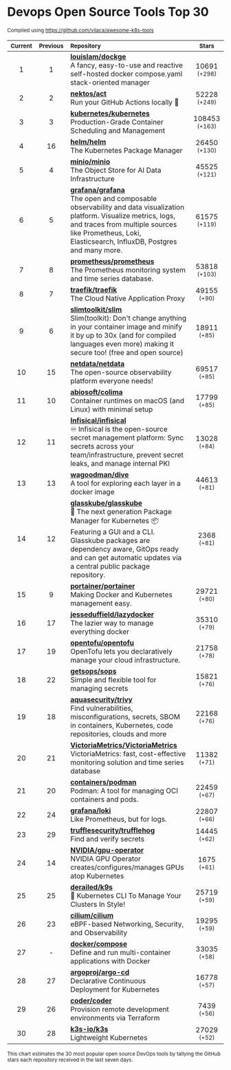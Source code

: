 # Devops Open Source Tools Top 30
<sup>Compiled using https://github.com/vilaca/awesome-k8s-tools</sup>
<div align="center">

|<sub>Current</sub>|<sub>Previous</sub>|<sub>Repository</sub>|<sub>Stars</sub>|
|:---:|:---:|:---|:---:|
|1|1|[**louislam/dockge**](https://github.com/louislam/dockge)<br/>A fancy, easy-to-use and reactive self-hosted docker compose.yaml stack-oriented manager|10691 <sup>(+298)</sup>|
|2|2|[**nektos/act**](https://github.com/nektos/act)<br/>Run your GitHub Actions locally 🚀|52228 <sup>(+249)</sup>|
|3|3|[**kubernetes/kubernetes**](https://github.com/kubernetes/kubernetes)<br/>Production-Grade Container Scheduling and Management|108453 <sup>(+163)</sup>|
|4|16|[**helm/helm**](https://github.com/helm/helm)<br/>The Kubernetes Package Manager|26450 <sup>(+130)</sup>|
|5|4|[**minio/minio**](https://github.com/minio/minio)<br/>The Object Store for AI Data Infrastructure|45525 <sup>(+121)</sup>|
|6|5|[**grafana/grafana**](https://github.com/grafana/grafana)<br/>The open and composable observability and data visualization platform. Visualize metrics, logs, and traces from multiple sources like Prometheus, Loki, Elasticsearch, InfluxDB, Postgres and many more. |61575 <sup>(+119)</sup>|
|7|8|[**prometheus/prometheus**](https://github.com/prometheus/prometheus)<br/>The Prometheus monitoring system and time series database.|53818 <sup>(+103)</sup>|
|8|7|[**traefik/traefik**](https://github.com/traefik/traefik)<br/>The Cloud Native Application Proxy|49155 <sup>(+90)</sup>|
|9|6|[**slimtoolkit/slim**](https://github.com/slimtoolkit/slim)<br/>Slim(toolkit): Don't change anything in your container image and minify it by up to 30x (and for compiled languages even more) making it secure too! (free and open source)|18911 <sup>(+85)</sup>|
|10|15|[**netdata/netdata**](https://github.com/netdata/netdata)<br/>The open-source observability platform everyone needs!|69517 <sup>(+85)</sup>|
|11|10|[**abiosoft/colima**](https://github.com/abiosoft/colima)<br/>Container runtimes on macOS (and Linux) with minimal setup|17799 <sup>(+85)</sup>|
|12|11|[**Infisical/infisical**](https://github.com/Infisical/infisical)<br/>♾ Infisical is the open-source secret management platform: Sync secrets across your team/infrastructure, prevent secret leaks, and manage internal PKI|13028 <sup>(+84)</sup>|
|13|13|[**wagoodman/dive**](https://github.com/wagoodman/dive)<br/>A tool for exploring each layer in a docker image|44613 <sup>(+81)</sup>|
|14|12|[**glasskube/glasskube**](https://github.com/glasskube/glasskube)<br/>🧊 The next generation Package Manager for Kubernetes 📦 Featuring a GUI and a CLI. Glasskube packages are dependency aware, GitOps ready and can get automatic updates via a central public package repository.|2368 <sup>(+81)</sup>|
|15|9|[**portainer/portainer**](https://github.com/portainer/portainer)<br/>Making Docker and Kubernetes management easy.|29721 <sup>(+80)</sup>|
|16|17|[**jesseduffield/lazydocker**](https://github.com/jesseduffield/lazydocker)<br/>The lazier way to manage everything docker|35310 <sup>(+79)</sup>|
|17|19|[**opentofu/opentofu**](https://github.com/opentofu/opentofu)<br/>OpenTofu lets you declaratively manage your cloud infrastructure.|21758 <sup>(+78)</sup>|
|18|22|[**getsops/sops**](https://github.com/getsops/sops)<br/>Simple and flexible tool for managing secrets|15821 <sup>(+76)</sup>|
|19|18|[**aquasecurity/trivy**](https://github.com/aquasecurity/trivy)<br/>Find vulnerabilities, misconfigurations, secrets, SBOM in containers, Kubernetes, code repositories, clouds and more|22168 <sup>(+76)</sup>|
|20|21|[**VictoriaMetrics/VictoriaMetrics**](https://github.com/VictoriaMetrics/VictoriaMetrics)<br/>VictoriaMetrics: fast, cost-effective monitoring solution and time series database|11382 <sup>(+71)</sup>|
|21|20|[**containers/podman**](https://github.com/containers/podman)<br/>Podman: A tool for managing OCI containers and pods.|22459 <sup>(+67)</sup>|
|22|24|[**grafana/loki**](https://github.com/grafana/loki)<br/>Like Prometheus, but for logs.|22807 <sup>(+66)</sup>|
|23|29|[**trufflesecurity/trufflehog**](https://github.com/trufflesecurity/trufflehog)<br/>Find and verify secrets|14445 <sup>(+62)</sup>|
|24|14|[**NVIDIA/gpu-operator**](https://github.com/NVIDIA/gpu-operator)<br/>NVIDIA GPU Operator creates/configures/manages GPUs atop Kubernetes|1675 <sup>(+61)</sup>|
|25|25|[**derailed/k9s**](https://github.com/derailed/k9s)<br/>🐶 Kubernetes CLI To Manage Your Clusters In Style!|25719 <sup>(+59)</sup>|
|26|23|[**cilium/cilium**](https://github.com/cilium/cilium)<br/>eBPF-based Networking, Security, and Observability|19295 <sup>(+59)</sup>|
|27|-|[**docker/compose**](https://github.com/docker/compose)<br/>Define and run multi-container applications with Docker|33035 <sup>(+58)</sup>|
|28|27|[**argoproj/argo-cd**](https://github.com/argoproj/argo-cd)<br/>Declarative Continuous Deployment for Kubernetes|16778 <sup>(+57)</sup>|
|29|26|[**coder/coder**](https://github.com/coder/coder)<br/>Provision remote development environments via Terraform|7439 <sup>(+56)</sup>|
|30|28|[**k3s-io/k3s**](https://github.com/k3s-io/k3s)<br/>Lightweight Kubernetes|27029 <sup>(+52)</sup>|


</div>

<sub>This chart estimates the 30 most popular open source DevOps tools by tallying the GitHub stars each repository received in the last seven days.</sub>
